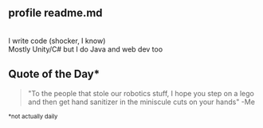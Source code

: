 ## profile readme.md
<br>
I write code (shocker, I know)
<br>
Mostly Unity/C# but I do Java and web dev too

## Quote of the Day* 

> "To the people that stole our robotics stuff, I hope you step on a lego and then get hand sanitizer in the miniscule cuts on your hands" -Me

<sub> *not actually daily </sub>


<!--
**ASquidboi/asquidboi** is a ✨ _special_ ✨ repository because its `README.md` (this file) appears on your GitHub profile.

Here are some ideas to get you started:

- 🔭 I’m currently working on ...
- 🌱 I’m currently learning ...
- 👯 I’m looking to collaborate on ...
- 🤔 I’m looking for help with ...
- 💬 Ask me about ...
- 📫 How to reach me: ...
- 😄 Pronouns: ...
- ⚡ Fun fact: ...
-->
